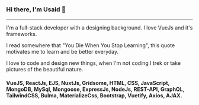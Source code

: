 ### Hi there, I'm Usaid 👋 
---

I'm a full-stack developer with a designing background. I love VueJs and it's frameworks.

I read somewhere that "You Die When You Stop Learning", this quote motivates me to learn and be better everyday.

I love to code and design new things, when I'm not coding I trek or take pictures of the beautiful nature.



#### VueJS, ReactJs, EJS, NuxtJs, Gridsome, HTML, CSS, JavaScript, MongoDB, MySql, Mongoose, ExpressJs, NodeJs, REST-API, GraphQL, TailwindCSS, Bulma, MaterializeCss, Bootstrap, Vuetify, Axios, AJAX. 
